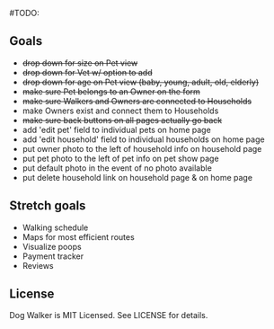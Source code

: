 #TODO:

## Goals
* ~~drop down for size on Pet view~~
* ~~drop down for Vet w/ option to add~~
* ~~drop down for age on Pet view (baby, young, adult, old, elderly)~~
* ~~make sure Pet belongs to an Owner on the form~~
* ~~make sure Walkers and Owners are connected to Households~~
* make Owners exist and connect them to Households
* ~~make sure back buttons on all pages actually go back~~
* add 'edit pet' field to individual pets on home page
* add 'edit household' field to individual households on home page
* put owner photo to the left of household info on household page
* put pet photo to the left of pet info on pet show page
* put default photo in the event of no photo available
* put delete household link on household page & on home page

## Stretch goals
* Walking schedule
* Maps for most efficient routes
* Visualize poops 
* Payment tracker
* Reviews

## License

Dog Walker is MIT Licensed. See LICENSE for details.